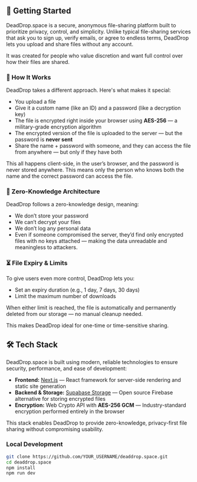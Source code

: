 ## 🚀 Getting Started

DeadDrop.space is a secure, anonymous file-sharing platform built to prioritize privacy, control, and simplicity. Unlike typical file-sharing services that ask you to sign up, verify emails, or agree to endless terms, DeadDrop lets you upload and share files without any account.

It was created for people who value discretion and want full control over how their files are shared.

### 🧠 How It Works

DeadDrop takes a different approach. Here's what makes it special:

- You upload a file
- Give it a custom name (like an ID) and a password (like a decryption key)
- The file is encrypted right inside your browser using **AES-256** — a military-grade encryption algorithm
- The encrypted version of the file is uploaded to the server — but the password is **never sent**
- Share the name + password with someone, and they can access the file from anywhere — but only if they have both

This all happens client-side, in the user’s browser, and the password is never stored anywhere. This means only the person who knows both the name and the correct password can access the file.

### 🧱 Zero-Knowledge Architecture

DeadDrop follows a zero-knowledge design, meaning:

- We don’t store your password
- We can’t decrypt your files
- We don’t log any personal data
- Even if someone compromised the server, they’d find only encrypted files with no keys attached — making the data unreadable and meaningless to attackers.

### ⏳ File Expiry & Limits

To give users even more control, DeadDrop lets you:

- Set an expiry duration (e.g., 1 day, 7 days, 30 days)
- Limit the maximum number of downloads

When either limit is reached, the file is automatically and permanently deleted from our storage — no manual cleanup needed.

This makes DeadDrop ideal for one-time or time-sensitive sharing.
## 🛠 Tech Stack

DeadDrop.space is built using modern, reliable technologies to ensure security, performance, and ease of development:

- **Frontend:** [Next.js](https://nextjs.org/) — React framework for server-side rendering and static site generation  
- **Backend & Storage:** [Supabase Storage](https://supabase.com/) — Open source Firebase alternative for storing encrypted files  
- **Encryption:** Web Crypto API with **AES-256 GCM** — Industry-standard encryption performed entirely in the browser  

This stack enables DeadDrop to provide zero-knowledge, privacy-first file sharing without compromising usability.


### Local Development

```bash
git clone https://github.com/YOUR_USERNAME/deaddrop.space.git
cd deaddrop.space
npm install
npm run dev
